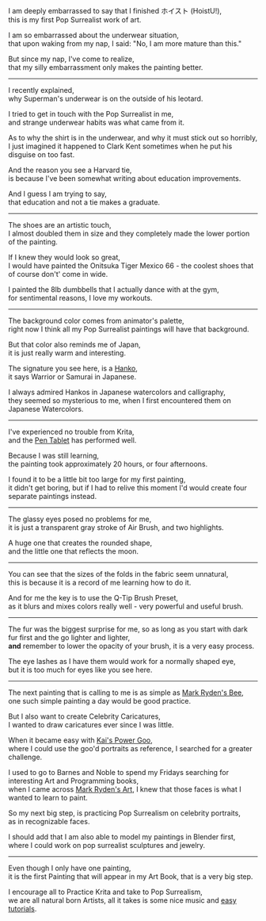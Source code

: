 I am deeply embarrassed to say that I finished ホイスト (HoistU!),\
this is my first Pop Surrealist work of art.

I am so embarrassed about the underwear situation,\
that upon waking from my nap, I said: "No, I am more mature than this."

But since my nap, I've come to realize,\
that my silly embarrassment only makes the painting better.

---

I recently explained,\
why Superman's underwear is on the outside of his leotard.

I tried to get in touch with the Pop Surrealist in me,\
and strange underwear habits was what came from it.

As to why the shirt is in the underwear, and why it must stick out so horribly,\
I just imagined it happened to Clark Kent sometimes when he put his disguise on too fast.

And the reason you see a Harvard tie,\
is because I've been somewhat writing about education improvements.

And I guess I am trying to say,\
that education and not a tie makes a graduate.

---

The shoes are an artistic touch,\
I almost doubled them in size and they completely made the lower portion of the painting.

If I knew they would look so great,\
I would have painted the Onitsuka Tiger Mexico 66 - the coolest shoes that of course don't' come in wide.

I painted the 8lb dumbbells that I actually dance with at the gym,\
for sentimental reasons, I love my workouts.

---

The background color comes from animator's palette,\
right now I think all my Pop Surrealist paintings will have that background.

But that color also reminds me of Japan,\
it is just really warm and interesting.

The signature you see here, is a [Hanko](https://www.youtube.com/watch?v=IW7Qfw6XD6o),\
it says Warrior or Samurai in Japanese.

I always admired Hankos in Japanese watercolors and calligraphy,\
they seemed so mysterious to me, when I first encountered them on Japanese Watercolors.

---

I've experienced no trouble from Krita,\
and the [Pen Tablet](https://www.amazon.com/dp/B078YR2MTF) has performed well.

Because I was still learning,\
the painting took approximately 20 hours, or four afternoons.

I found it to be a little bit too large for my first painting,\
it didn't get boring, but if I had to relive this moment I'd would create four separate paintings instead.

---

The glassy eyes posed no problems for me,\
it is just a transparent gray stroke of Air Brush, and two highlights.

A huge one that creates the rounded shape,\
and the little one that reflects the moon.

---

You can see that the sizes of the folds in the fabric seem unnatural,\
this is because it is a record of me learning how to do it.

And for me the key is to use the Q-Tip Brush Preset,\
as it blurs and mixes colors really well - very powerful and useful brush.

---

The fur was the biggest surprise for me, so as long as you start with dark fur first and the go lighter and lighter,\
**and** remember to lower the opacity of your brush, it is a very easy process.

The eye lashes as I have them would work for a normally shaped eye,\
but it is too much for eyes like you see here.

---

The next painting that is calling to me is as simple as [Mark Ryden's Bee](https://www.youtube.com/watch?v=Fz2gVtEsHnE),\
one such simple painting a day would be good practice.

But I also want to create Celebrity Caricatures,\
I wanted to draw caricatures ever since I was little.

When it became easy with [Kai's Power Goo](https://www.youtube.com/watch?v=xt06OSIQ0PE),\
where I could use the goo'd portraits as reference, I searched for a greater challenge.

I used to go to Barnes and Noble to spend my Fridays searching for interesting Art and Programming books,\
when I came across [Mark Ryden's Art](https://www.youtube.com/watch?v=_scsuI5V8zs), I knew that those faces is what I wanted to learn to paint.

So my next big step, is practicing Pop Surrealism on celebrity portraits,\
as in recognizable faces.

I should add that I am also able to model my paintings in Blender first,\
where I could work on pop surrealist sculptures and jewelry.

---

Even though I only have one painting,\
it is the first Painting that will appear in my Art Book, that is a very big step.

I encourage all to Practice Krita and take to Pop Surrealism,\
we are all natural born Artists, all it takes is some nice music and [easy tutorials](https://www.youtube.com/results?search_query=Krita+Tutorials).
